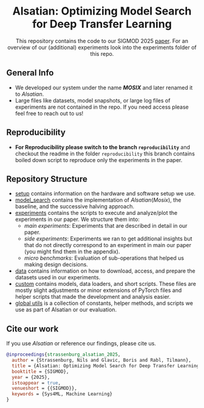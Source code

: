 <h1 align="center">Alsatian: Optimizing Model Search for Deep Transfer Learning</h1>
<p align="center">This repository contains the code to our SIGMOD 2025 <a href="https://hpi.de/oldsite/fileadmin/user_upload/fachgebiete/rabl/publications/2025/alsatian-double-column.pdf"> paper<a/>.
  For an overview of our (additional) experiments look into the experiments folder of this repo.<p/>

## General Info

- We developed our system under the name **_MOSIX_** and later renamed it to _Alsatian_.
- Large files like datasets, model snapshots, or large log files of experiments are not contained in the repo. If you
  need access please feel free to reach out to us!

## Reproducibility

- **For Reproducibility please switch to the branch `reproducibility`** and checkout the readme in the folder
  `reproducibility` this branch contains boiled down script to reproduce only the experiments in the paper.

## Repository Structure

- [setup](setup) contains information on the hardware and software setup we use.
- [model_search](model_search) contains the implementation of _Alsatian_(_Mosix_), the baseline, and the successive
  halving approach.
- [experiments](experiments) contains the scripts to execute and analyze/plot the experiments in our paper. We structure
  them into:
    - _main experiments_: Experiments that are described in detail in our paper.
    - _side experiments_: Experiments we ran to get additional insights but that do not directly correspond
      to an experiment in main our paper (you might find them in the appendix).
    - _micro benchmarks_: Evaluation of sub-operations that helped us making design decisions.
- [data](data) contains information on how to download, access, and prepare the datasets used in our experiments.
- [custom](custom) contains models, data loaders, and short scripts. These files are mostly slight adjustments
  or minor extensions of PyTorch files and helper scripts that made the development and analysis easier.
- [global utils](global_utils) is a collection of constants, helper methods, and scripts we use as part of Alsatian or
  our
  evaluation.

## Cite our work

If you use _Alsatian_ or reference our findings, please cite us.

```bibtex
@inproceedings{strassenburg_alsatian_2025,
  author = {Strassenburg, Nils and Glavic, Boris and Rabl, Tilmann},
  title = {Alsatian: Optimizing Model Search for Deep Transfer Learning},
  booktitle = {SIGMOD},
  year = {2025},
  istoappear = true,
  venueshort = {{SIGMOD}},
  keywords = {Sys4ML, Machine Learning}
}
```

